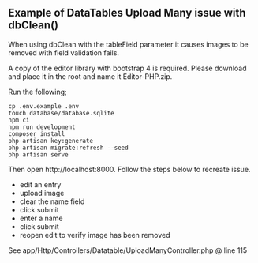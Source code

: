 ## Example of DataTables Upload Many issue with dbClean()

When using dbClean with the tableField parameter it causes images to be removed with field validation fails.

A copy of the editor library with bootstrap 4 is required.  Please download and place it in the root and name it Editor-PHP.zip.

Run the following;
 
```shell script
cp .env.example .env
touch database/database.sqlite
npm ci
npm run development
composer install
php artisan key:generate
php artisan migrate:refresh --seed
php artisan serve
```

Then open http://localhost:8000.  Follow the steps below to recreate issue.  

* edit an entry
* upload image
* clear the name field
* click submit
* enter a name
* click submit
* reopen edit to verify image has been removed

See app/Http/Controllers/Datatable/UploadManyController.php @ line 115


